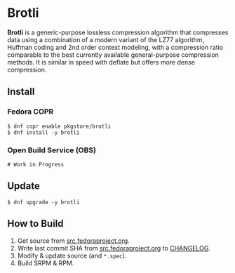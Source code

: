 # Brotli

**Brotli** is a generic-purpose lossless compression algorithm that compresses data using a combination of a modern variant of the LZ77 algorithm, Huffman coding and 2nd order context modeling, with a compression ratio comparable to the best currently available general-purpose compression methods. It is similar in speed with deflate but offers more dense compression.

## Install

### Fedora COPR

```
$ dnf copr enable pkgstore/brotli
$ dnf install -y brotli
```

### Open Build Service (OBS)

```
# Work in Progress
```

## Update

```
$ dnf upgrade -y brotli
```

## How to Build

1. Get source from [src.fedoraproject.org](https://src.fedoraproject.org/rpms/brotli).
2. Write last commit SHA from [src.fedoraproject.org](https://src.fedoraproject.org/rpms/brotli) to [CHANGELOG](CHANGELOG).
3. Modify & update source (and `*.spec`).
4. Build SRPM & RPM.
